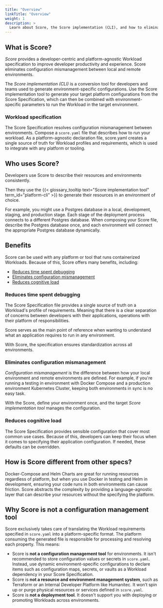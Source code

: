 ```yaml
---
title: "Overview"
linkTitle: "Overview"
weight: 1
description: >
  Learn about Score, the Score implementation (CLI), and how to eliminate configuration mismanagement.
---
```


## What is Score?

_Score_ provides a developer-centric and platform-agnostic Workload specification to improve developer productivity and experience. Score eliminates configuration mismanagement between local and remote environments.

The _Score implementation (CLI)_ is a conversion tool for developers and teams used to generate environment-specific configurations. Use the Score implementation tool to generate your target platform configurations from the Score Specification, which can then be combined with environment-specific parameters to run the Workload in the target environment.

### Workload specification

The Score Specification resolves configuration mismanagement between environments. Compose a `score.yaml` file that describes how to run your workload. As a platform-agnostic declaration file, score.yaml creates a single source of truth for Workload profiles and requirements, which is used to integrate with any platform or tooling.

## Who uses Score?

Developers use Score to describe their resources and environments consistently.

Then they use the {{< glossary_tooltip text="Score implementation tool" term_id="platform-cli" >}} to generate their resources in an environment of choice.

For example, you might use a Postgres database in a local, development, staging, and production stage. Each stage of the deployment process connects to a different Postgres database. When composing your Score file, describe the Postgres database once, and each environment will connect the appropriate Postgres database dynamically.

<!-- Configuration mismanagement -->

## Benefits

Score can be used with any platform or tool that runs containerized Workloads.
Because of this, Score offers many benefits, including:

- [Reduces time spent debugging](#reduces-time-spent-debugging)
- [Eliminates configuration mismanagement](#eliminates-configuration-mismanagement)
- [Reduces cognitive load](#reduces-cognitive-load)

### Reduces time spent debugging

The Score Specification file provides a single source of truth on a Workload's profile of requirements. Meaning that there is a clear separation of concerns between developers with their applications, operations with their platform of responsibilities.

Score serves as the main point of reference when wanting to understand what an application requires to run in any environment.

With Score, the specification ensures standardization across all environments.

### Eliminates configuration mismanagement

_Configuration mismanagement_ is the difference between how your local environment and remote environments are defined. For example, if you're running a testing in environment with Docker Compose and a production environment Kubernetes Cluster, keeping both environments in sync is no easy task.

With the Score, define your environment once, and the target _Score implementation tool_ manages the configuration.

### Reduces cognitive load

The Score Specification provides sensible configuration that cover most common use cases. Because of this, developers can keep their focus when it comes to specifying their application configuration. If needed, these defaults can be overridden.

## How is Score different from other specs?

Docker-Compose and Helm Charts are great for running resources regardless of platform, but when you use Docker in testing and Helm in development, ensuring your code runs in both environments can cause friction. Score abstracts the complexity by providing a language-agnostic layer that can describe your resources without the specifying the platform.

## Why Score is not a configuration management tool

Score exclusively takes care of translating the Workload requirements specified in `score.yaml` into a platform-specific format. The platform consuming the generated file is responsible for processing and resolving each property. This means:

- Score is **not a configuration management tool** for environments. It isn't recommended to store configuration values or secrets in `score.yaml`. Instead, use dynamic environment-specific configurations to declare items such as configuration maps, secrets, or vaults as a Workload dependency in your Score Specification.
- Score is **not a resource and environment management system**, such as Terraform or an Internal Developer Platform like Humanitec. It won’t spin up or purge physical resources or services defined in `score.yaml`.
- Score is **not a deployment tool**. It doesn't support you with deploying or promoting Workloads across environments.

<!--

For more information, see Core Tasks:

- Define routes as resources
- Set environment variables
-->
